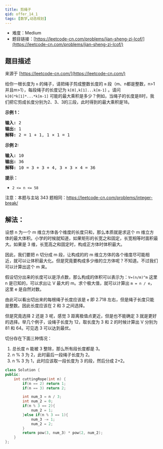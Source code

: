 ```yaml
---
title: 剪绳子
qid: offer_14_1
tags: [数学,动态规划]
---
```



- 难度：Medium
- 题目链接：[https://leetcode-cn.com/problems/jian-sheng-zi-lcof/](https://leetcode-cn.com/problems/jian-sheng-zi-lcof/)


## 题目描述

来源于 [https://leetcode-cn.com/](https://leetcode-cn.com/)

<p>给你一根长度为 <code>n</code> 的绳子，请把绳子剪成整数长度的 <code>m</code> 段（m、n都是整数，n&gt;1并且m&gt;1），每段绳子的长度记为 <code>k[0],k[1]...k[m-1]</code> 。请问 <code>k[0]*k[1]*...*k[m-1]</code> 可能的最大乘积是多少？例如，当绳子的长度是8时，我们把它剪成长度分别为2、3、3的三段，此时得到的最大乘积是18。</p>

<p><strong>示例 1：</strong></p>

<pre><strong>输入: </strong>2
<strong>输出: </strong>1
<strong>解释: </strong>2 = 1 + 1, 1 &times; 1 = 1</pre>

<p><strong>示例&nbsp;2:</strong></p>

<pre><strong>输入: </strong>10
<strong>输出: </strong>36
<strong>解释: </strong>10 = 3 + 3 + 4, 3 &times;&nbsp;3 &times;&nbsp;4 = 36</pre>

<p><strong>提示：</strong></p>

<ul>
	<li><code>2 &lt;= n &lt;= 58</code></li>
</ul>

<p>注意：本题与主站 343 题相同：<a href="https://leetcode-cn.com/problems/integer-break/">https://leetcode-cn.com/problems/integer-break/</a></p>


## 解法：

设想 n 为一个 m 维立方体各个维度的长度只和，那么本质就是求这个 m 维立方体的最大体积。小学的时候就知道，如果矩形的长宽之和固定，长宽相等时面积最大。如果是 3 维，长宽高之和固定时，构成正方体时体积最大。

因此，我们要把 n 切分成 m 段，让构成的的 m 维立方体的各个维度尽可能相近，就可以让体积最大化。但是究竟要构成多少维的立方体呢？不知道。不过我们可以计算出这个 m 来。

假设切分出来的长度可以是浮点数，那么构成的体积可以表示为：`V=(n/m)^m` 这里 n 是已知的，可以求出让 V 最大的 m。求个极大值，就可以计算出 `m = n / e`，这里 e 是自然对数。

由此可以看出切出来的每根绳子长度应该是 `e` 即 2.718 左右，但是绳子长度只能是整数。因此长度应该在 2 和 3 之间选择。

但是究竟选择 2 还是 3 呢，感觉 3 距离极值点更近，但是也不能确定 3 就是更好的选择。举几个例子，设绳子长度为 12，取长度为 3 和 2 的时候计算出 V 分别为 81 和 64。可见选 3 可以达到最优。

切分存在下面三种情况：

1. 总长度 n 能被 3 整除，那么所有段长度都是 3。
2. n % 3 为 2，此时最后一段绳子长度为 2。
3. n % 3 为 1，此时应该取一段长度为 3 的段，然后分成 2+2。

```c++
class Solution {
public:
    int cuttingRope(int n) {
		if(n == 2) return 1;
		if(n == 3) return 2;

		int num_3 = n / 3;
		int num_2 = 0;
		if(n % 3 == 2){
			num_2 = 1;
		}else if(n % 3 == 1){
			num_3 -= 1;
			num_2 = 2;
		}
		return pow(3, num_3) * pow(2, num_2);
    }
};
```
